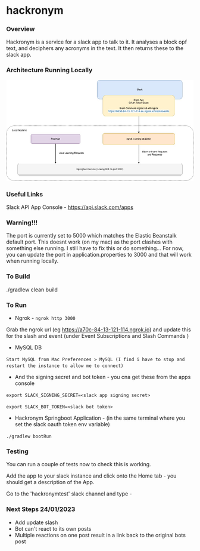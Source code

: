 # hackronym

### **Overview**

Hackronym is a service for a slack app to talk to it. It analyses a block opf text, and deciphers any acronyms in the
text. It then returns these to the slack app.

### **Architecture Running Locally**

![Hackronym Architecture](/resources/HackronymSlackArchitecture.jpg)

### **Useful Links**

Slack API App Console - https://api.slack.com/apps

### Warning!!!

The port is currently set to 5000 which matches the Elastic Beanstalk default port. This doesnt work (on my mac) as the
port clashes with something else running. I still have to fix this or do something... For now, you can update the port
in application.properties to 3000 and that will work when running locally.

### To Build

./gradlew clean build

### To Run

- Ngrok -  `ngrok http 3000`

Grab the ngrok url (eg https://a70c-84-13-121-114.ngrok.io) and update this for the slash and event (under Event
Subscriptions and Slash Commands )

- MySQL DB

`Start MySQL from Mac Preferences > MySQL (I find i have to stop and restart the instance to allow me to connect)`

- And the signing secret and bot token - you cna get these from the apps console

`export SLACK_SIGNING_SECRET=<slack app signing secret>`

`export SLACK_BOT_TOKEN=<slack bot token>`

- Hackronym Springboot Application - (in the same terminal where you set the slack oauth token env variable)

`./gradlew bootRun`

### Testing

You can run a couple of tests now to check this is working.

Add the app to your slack instance and click onto the Home tab - you should get a description of the App.

Go to the 'hackronymtest' slack channel and type -

### Next Steps 24/01/2023

- Add update slash
- Bot can't react to its own posts
- Multiple reactions on one post result in a link back to the original bots post






